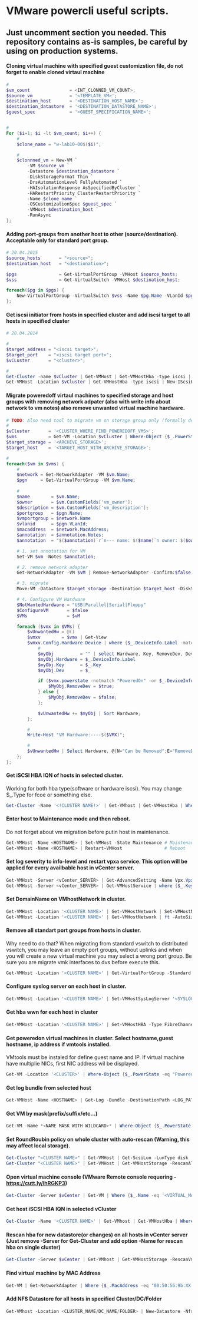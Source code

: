 # VMware powercli useful scripts.
Just uncomment section you needed.
This repository contains as-is samples, be careful by using on production systems.
---

#### Cloning virtual machine with specified guest customizstion file, do not forget to enable cloned virtaul machine
```powershell
#
$vm_count               = <INT_CLONNED_VM_COUNT>;
$source_vm              = '<TEMPLATE_VM>';
$destination_host       = '<DESTINATION_HOST_NAME>';
$destination_datastore  = '<DESTINATION_DATASTORE_NAME>';
$guest_spec             = '<GUEST_SPECIFICATION_NAME>';


#
For ($i=1; $i -lt $vm_count; $i++) {
    #
    $clone_name = "w-lab10-00$($i)";

    #
    $clonnned_vm = New-VM `
        -VM $source_vm `
        -Datastore $destination_datastore `
        -DiskStorageFormat Thin `
        -DrsAutomationLevel FullyAutomated `
        -HAIsolationResponse AsSpecifiedByCluster `
        -HARestartPriority ClusterRestartPriority `
        -Name $clone_name `
        -OSCustomizationSpec $guest_spec `
        -VMHost $destination_host `
        -RunAsync
};
```

#### Adding port-groups from another host to other (source/destination). Acceptable only for standard port group.
```powershell
# 20.04.2015
$source_hosts       = "<source>";
$destination_host   = "<destionation>";

$pgs                = Get-VirtualPortGroup -VMHost $source_hosts;
$vss                = Get-VirtualSwitch -VMHost $destination_host;

foreach($pg in $pgs) {
    New-VirtualPortGroup -VirtualSwitch $vss -Name $pg.Name -VLanId $pg.VLanId
};
```

#### Get iscsi initiator from hosts in specified cluster and add iscsi target to all hosts in specified cluster
```powershell
# 20.04.2014

#
$target_address = "<iscsi target>";
$target_port    = "<iscsi target port>";
$vCLuster       = "<cluster>";

#
Get-Cluster -name $vCluster | Get-VMHost | Get-VMHostHba -type iscsi | ft IScsiName;
Get-VMHost -Location $vCluster | Get-VMHostHba -type iscsi | New-IScsiHbaTarget -Address $target_address -Port $target_port;
```

#### Migrate poweredoff virtaul machines to specified storage and host groups with removing network adpater (also with write info about network to vm notes) also remove unwanted virtual machine hardware.

```powershell
# TODO: Also need tool to migrate vm on storage group only (formally detach mode). It's allow keep vm on separate storage without using standalone separated host.
#
$vCluster       = '<CLUSTER_WHERE_FIND_POWEREDOFF_VMS>';
$vms            = Get-VM -Location $vCluster | Where-Object {$_.PowerState -eq 'PoweredOff'};
$target_storage = '<ARCHIVE_STORAGE>';
$target_host    = '<TARGET_HOST_WITH_ARCHIVE_STORAGE>';

#
foreach($vm in $vms) {
    #
    $network = Get-NetworkAdapter -VM $vm.Name;
    $pgn     = Get-VirtualPortGroup -VM $vm.Name;
    
    #
    $name        = $vm.Name;
    $owner       = $vm.CustomFields['vm_owner'];
    $description = $vm.CustomFields['vm_description'];
    $portgroup   = $pgn.Name;
    $vmportgroup = $network.Name
    $vlanid      = $pgn.VLanId;
    $macaddress  = $network.MacAddress;
    $annotation  = $annotation.Notes;
    $annotation  = "$($annotation)`r`n--- name: $($name)`n owner: $($owner)`n descritpion: $($description)`n vm portgroup: $($vmportgroup)`n vds port group: $($portgroup)`n vlanid: $($vlanid)`n mac: $($macaddress)"

    # 1. set annotation for VM
    Set-VM $vm -Notes $annotation;

    # 2. remove network adapter
    Get-NetworkAdapter -VM $vM | Remove-NetworkAdapter -Confirm:$false;

    # 3. migrate
    Move-VM -Datastore $target_storage -Destination $target_host -DiskStorageFormat Thin -VM $vm -VMotionPriority High -Confirm:$false

    # 4. Configure VM Hardware
    $NotWantedHardware = "USB|Parallel|Serial|Floppy" 
    $ConfigureVM       = $false 
    $VMs               = $vM

    foreach ($vmx in $VMs) {
        $vUnwantedHw = @()
        $vmxv        = $vmx | Get-View
        $vmxv.Config.Hardware.Device | where {$_.DeviceInfo.Label -match $NotWantedHardware} | %{
            #
            $myObj          = "" | select Hardware, Key, RemoveDev, Dev
            $myObj.Hardware = $_.DeviceInfo.Label
            $myObj.Key      = $_.Key
            $myObj.Dev      = $_

            if ($vmx.powerstate -notmatch "PoweredOn" -or $_.DeviceInfo.Label -match "USB") {
                $MyObj.RemoveDev = $true;
            } else {
                $MyObj.RemoveDev = $false;
            };

            $vUnwantedHw += $myObj | Sort Hardware;
        };

        #
        Write-Host "VM Hardware:----$($VMX)";

        #
        $vUnwantedHw | Select Hardware, @{N="Can be Removed";E="RemoveDev"} | ft -AutoSize #Output for display        
    };
};
```

#### Get iSCSI HBA IQN of hosts in selected cluster.
Working for both hba type(software or hardware iscsi). You may change $_.Type for fcoe or something else.

```powershell
Get-Cluster -Name '<!CLUSTER NAME!>' | Get-VMhost | Get-VMHostHba | Where {$_.Type -eq 'IScsi'} | ft -AutoSize #IScsiName
```

#### Enter host to Maintenance mode and then reboot.
Do not forget about vm migration before putin host in maintenance.
```powershell
Get-VMHost -Name <HOSTNAME> | Set-VMHost -State Maintenance # Maintenance
Get-VMHost -Name <HOSTNAME> | Restart-VMHost                # Reboot
```

#### Set log severity to info-level and restart vpxa service. This option will be applied for every availbable host in vCenter server.
```powershell
Get-VMHost -Server <vCenter_SERVER> | Get-AdvancedSetting -Name Vpx.Vpxa.config.log.level | Set-AdvancedSetting -Value info -Confirm:$false
Get-VMHost -Server <vCenter_SERVER> | Get-VMHostService | where {$_.Key -eq "vpxa"}  | Restart-VMHostService -Confirm:$false
```

#### Set DomainName on VMhostNetwork in cluster.
```powershell
Get-VMHost -Location '<CLUSTER NAME>' | Get-VMHostNetwork | Set-VMHostNetwork -DomainName <dns domain>
Get-VMHost -Location '<CLUSTER NAME>' | Get-VMHostNetwork | ft -AutoSize
```

#### Remove all standart port groups from hosts in cluster.
Why need to do that? When migrating from standard vswitch to distributed vswitch, you may leave an empty port groups, without uplinks and when you will create a new virtual machine you may select a wrong port group.
Be sure you are migrate vmk interfaces to dvs before execute this.
```powershell
Get-VMHost -Location '<CLUSTER NAME>' | Get-VirtualPortGroup -Standard | Remove-VirtualPortGroup -Confirm:$false
```

#### Configure syslog server on each host in cluster.
```powershell 
Get-VMHost -Location '<CLUSTER NAME>' | Set-VMHostSysLogServer '<SYSLOG SERVER>:<SYSLOG PORT>'
```

#### Get hba wwn for each host in cluster
```powershell
Get-VMHost -Location '<CLUSTER NAME>' | Get-VMHostHBA -Type FibreChannel | Select VMHost,Device,@{N="WWN";E={"{0:X}" -f $_.PortWorldWideName}} | Sort VMhost,Device
```

#### Get poweredon virtual machines in cluster. Select hostname,guest hostname, ip address if vmtools installed.
VMtools must be instaled for define guest name and IP. If virtual machine have multiplie NICs, first NIC address wil be displayed.
```powershell
Get-VM -Location '<CLUSTER>' | Where-Object {$_.PowerState -eq "PoweredOn"} | ft Name, @{e={$($_.Guest).HostName};l="GuestName"}, @{e={$($_.Guest).IPAddress[0]};l="GuestIP"}
```

#### Get log bundle from selected host
```powershell
Get-VMHost -Name <HOSTNAME> | Get-Log -Bundle -DestinationPath <LOG_PATH>
```

#### Get VM by mask(prefix/suffix/etc...)
```powershell
Get-VM -Name *<NAME MASK WITH WILDCARD>* | Where-Object {$_.PowerState -eq "PoweredOn"} | ft Name, @{e={$($_.Guest).HostName};l="GuestName"}, @{e={$($_.Guest).IPAddress[0]};l="GuestIP"}
```

#### Set RoundRoubin policy on whole cluster with auto-rescan (Warning, this may affect local storage).
```powershell
Get-Cluster "<CLUSTER NAME>" | Get-VMHost | Get-ScsiLun -LunType disk | Where {$_.MultipathPolicy -ne "RoundRobin"} | Set-ScsiLun -MultipathPolicy "RoundRobin"
Get-Cluster "<CLUSTER NAME>" | Get-VMHost | Get-VMHostStorage -RescanAllHba
```

#### Open virtual machine console (VMware Remote console requering - https://cutt.ly/lhRGKP3)
```powershell
Get-Cluster -Server $vCenter | Get-VM | Where {$_.Name -eq '<VIRTUAL_MACHINE_NAME>'} | Open-VMConsoleWindow
```

#### Get host iSCSI HBA IQN in selected vCluster
```powershell
Get-Cluster -Name '<CLUSTER NAME>' | Get-VMhost | Get-VMHostHba | Where {$_.Type -eq 'IScsi'} | ft IScsiName
```

#### Rescan hba for new datastore(or changes) on all hosts in vCenter server (Just remove -Server for Get-Cluster and add option -Name for rescan hba on single cluster)
```powershell
Get-Cluster -Server $vCenter | Get-VMhost | Get-VMHostStorage -RescanVmfs -RescanAllHba -Refresh
```

#### Find virtual machine by MAC Address
```powershell
Get-VM | Get-NetworkAdapter | Where {$_.MacAddress -eq "00:50:56:9b:XX:XX"} | Select-Object Parent
```

#### Add NFS Datastore for all hosts in specified Cluster/DC/Folder
```powershell
Get-VMhost -Location <CLUSTER_NAME/DC_NAME/FOLDER> | New-Datastore -Nfs -Name <NFS_DATASTORE_NAME> -Path /<nfs_path> -NfsHost <HFS_HOST_IP>
```

